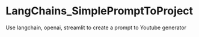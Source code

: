 # LangChains_SimplePromptToProject
Use langchain, openai, streamlit to create a prompt to Youtube generator
